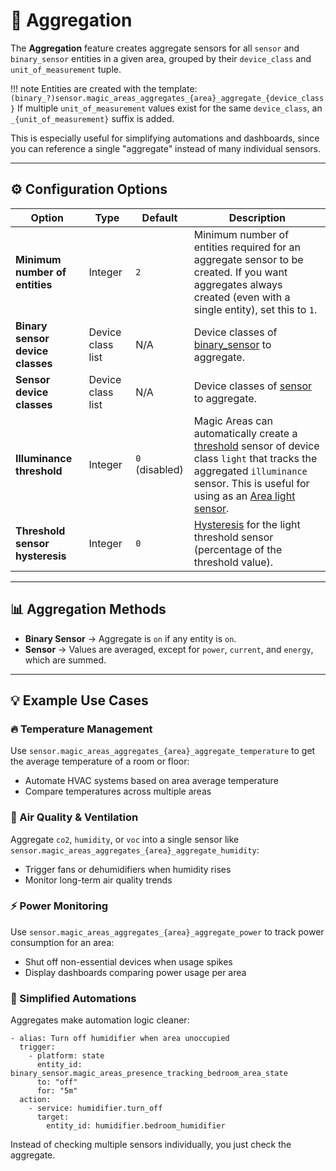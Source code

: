 # 🧮 Aggregation

The **Aggregation** feature creates aggregate sensors for all `sensor` and `binary_sensor` entities in a given area, grouped by their `device_class` and `unit_of_measurement` tuple.

!!! note
    Entities are created with the template:
    ```
    (binary_?)sensor.magic_areas_aggregates_{area}_aggregate_{device_class}
    ```
    If multiple `unit_of_measurement` values exist for the same `device_class`, an `_{unit_of_measurement}` suffix is added.

This is especially useful for simplifying automations and dashboards, since you can reference a single "aggregate" instead of many individual sensors.

---

## ⚙️ Configuration Options

| Option                  | Type    | Default | Description |
|--------------------------|---------|---------|-------------|
| **Minimum number of entities** | Integer | `2`     | Minimum number of entities required for an aggregate sensor to be created. If you want aggregates always created (even with a single entity), set this to `1`. |
| **Binary sensor device classes**  | Device class list | N/A     | Device classes of [binary_sensor](https://www.home-assistant.io/integrations/binary_sensor/) to aggregate. |
| **Sensor device classes**  | Device class list | N/A     | Device classes of [sensor](https://www.home-assistant.io/integrations/binary_sensor/) to aggregate. |
| **Illuminance threshold**  | Integer | `0` (disabled)     | Magic Areas can automatically create a [threshold](https://www.home-assistant.io/integrations/threshold/) sensor of device class `light` that tracks the aggregated `illuminance` sensor. This is useful for using as an [Area light sensor](../concepts/area-states.md#secondary-states). |
| **Threshold sensor hysteresis**  | Integer | `0`     | [Hysteresis](https://www.home-assistant.io/integrations/threshold/#hysteresis) for the light threshold sensor (percentage of the threshold value). |

---

## 📊 Aggregation Methods

- **Binary Sensor** → Aggregate is `on` if any entity is `on`.
- **Sensor** → Values are averaged, except for `power`, `current`, and `energy`, which are summed.

---

## 💡 Example Use Cases

### 🔥 Temperature Management
Use `sensor.magic_areas_aggregates_{area}_aggregate_temperature` to get the average temperature of a room or floor:
- Automate HVAC systems based on area average temperature
- Compare temperatures across multiple areas

### 💨 Air Quality & Ventilation
Aggregate `co2`, `humidity`, or `voc` into a single sensor like `sensor.magic_areas_aggregates_{area}_aggregate_humidity`:
- Trigger fans or dehumidifiers when humidity rises
- Monitor long-term air quality trends

### ⚡ Power Monitoring
Use `sensor.magic_areas_aggregates_{area}_aggregate_power` to track power consumption for an area:
- Shut off non-essential devices when usage spikes
- Display dashboards comparing power usage per area

### 🧠 Simplified Automations
Aggregates make automation logic cleaner:

```
- alias: Turn off humidifier when area unoccupied
  trigger:
    - platform: state
      entity_id: binary_sensor.magic_areas_presence_tracking_bedroom_area_state
      to: "off"
      for: "5m"
  action:
    - service: humidifier.turn_off
      target:
        entity_id: humidifier.bedroom_humidifier
```

Instead of checking multiple sensors individually, you just check the aggregate.